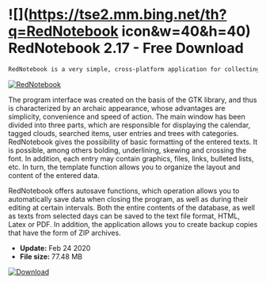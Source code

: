 # ![](https://tse2.mm.bing.net/th?q=RedNotebook icon&w=40&h=40) RedNotebook 2.17 - Free Download

```sh
RedNotebook is a very simple, cross-platform application for collecting all kinds of data, often used as a personal organizer or a tool for keeping diaries and diaries in an electronic version.
```
[![RedNotebook](https://gallery.dpcdn.pl/imgc/Tools/2709/g_-_420x350_1.5_-_x20110421140911_00.png)](https://softexe.net/win/business/organizer/rednotebook:hfcR.html)

The program interface was created on the basis of the GTK library, and thus is characterized by an archaic appearance, whose advantages are simplicity, convenience and speed of action. The main window has been divided into three parts, which are responsible for displaying the calendar, tagged clouds, searched items, user entries and trees with categories. RedNotebook gives the possibility of basic formatting of the entered texts. It is possible, among others bolding, underlining, skewing and crossing the font. In addition, each entry may contain graphics, files, links, bulleted lists, etc. In turn, the template function allows you to organize the layout and content of the entered data.
 
 RedNotebook offers autosave functions, which operation allows you to automatically save data when closing the program, as well as during their editing at certain intervals. Both the entire contents of the database, as well as texts from selected days can be saved to the text file format, HTML, Latex or PDF. In addition, the application allows you to create backup copies that have the form of ZIP archives.


- **Update:** Feb 24 2020
- **File size:** 77.48 MB

[![Download](https://cdn.softexe.net/static/img/download.png)](https://softexe.net/win/business/organizer/rednotebook:hfcR.html)

